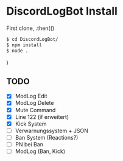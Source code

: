 # DiscordLogBot Install

First clone, .then(()
```bash
$ cd DiscordLogBot/
$ npm install
$ node .
```
)

## TODO
- [x] ModLog Edit
- [x] ModLog Delete
- [x] Mute Command
- [x] Line 122 (if erweitert)
- [x] Kick System
- [ ] Verwarnungssystem + JSON
- [ ] Ban System (Reactions?)
- [ ] PN bei Ban
- [ ] ModLog (Ban, Kick)
